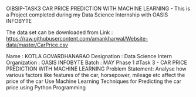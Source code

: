 OIBSIP-TASK3
CAR PRICE PREDICTION WITH MACHINE LEARNING - This is a Project completed during my Data Science Internship with OASIS INFOBYTE

The data set can be downloaded from Link : https://raw.githubusercontent.com/amankharwal/Website-data/master/CarPrice.csv

Name : KOTLA GOVARDHANARAO
Designation : Data Science Intern
Organization : OASIS INFOBYTE
Batch : MAY Phase 1
#Task 3 - CAR PRICE PREDICTION WITH MACHINE LEARNING
Problem Statement:
Analyse how various factors like features of the car, horsepower, mileage etc affect the price of the car
Use Machine Learning Techniques for Predicting the car price using Python Programming
